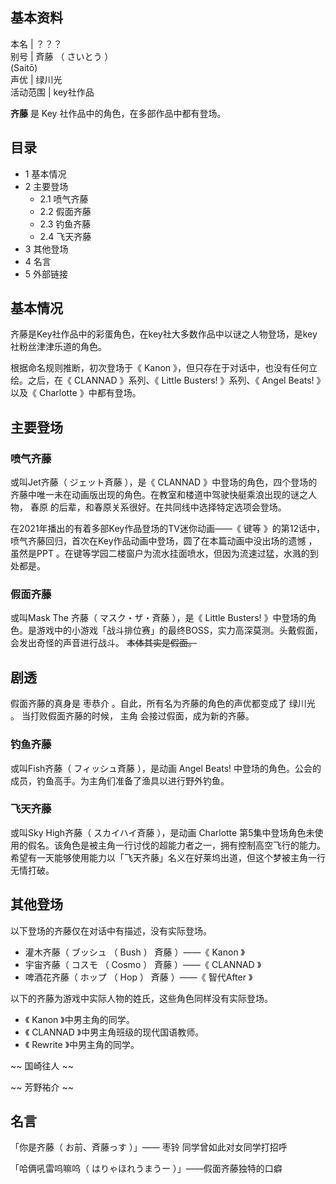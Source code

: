 **基本资料**  
---  
本名  |  ？？？   
别号  |  斉藤  （  さいとう  ）    
(Saitō)  
声优  |  绿川光   
活动范围  |  key社作品   
  
**齐藤** 是  Key  社作品中的角色，在多部作品中都有登场。

##  目录

  * 1  基本情况 
  * 2  主要登场 
    * 2.1  喷气齐藤 
    * 2.2  假面齐藤 
    * 2.3  钓鱼齐藤 
    * 2.4  飞天齐藤 
  * 3  其他登场 
  * 4  名言 
  * 5  外部链接 

##  基本情况

齐藤是Key社作品中的彩蛋角色，在key社大多数作品中以谜之人物登场，是key社粉丝津津乐道的角色。

根据命名规则推断，初次登场于《  Kanon  》，但只存在于对话中，也没有任何立绘。之后，在《  CLANNAD  》系列、《  Little
Busters!  》系列、《  Angel Beats!  》以及《  Charlotte  》中都有登场。

##  主要登场

###  喷气齐藤

或叫Jet齐藤（  ジェット斉藤  ），是《  CLANNAD
》中登场的角色，四个登场的齐藤中唯一未在动画版出现的角色。在教室和楼道中驾驶快艇乘浪出现的谜之人物，  春原
的后辈，和春原关系很好。在共同线中选择特定选项会登场。

在2021年播出的有着多部Key作品登场的TV迷你动画——《  键等
》的第12话中，喷气齐藤回归，首次在Key作品动画中登场，圆了在本篇动画中没出场的遗憾  ，虽然是PPT
。在键等学园二楼窗户为流水挂面喷水，但因为流速过猛，水溅的到处都是。

###  假面齐藤

或叫Mask The 齐藤（  マスク・ザ・斉藤  ），是《  Little Busters!
》中登场的角色。是游戏中的小游戏「战斗排位赛」的最终BOSS，实力高深莫测。头戴假面，会发出奇怪的声音进行战斗。 ~~本体其实是假面。~~

剧透  
---  
假面齐藤的真身是  枣恭介  。自此，所有名为齐藤的角色的声优都变成了  绿川光  。  当打败假面齐藤的时候，  主角  会接过假面，成为新的齐藤。  
  
###  钓鱼齐藤

或叫Fish齐藤（  フィッシュ斉藤  ），是动画  Angel Beats!  中登场的角色。公会的成员，钓鱼高手。为主角们准备了渔具以进行野外钓鱼。

###  飞天齐藤

或叫Sky High齐藤（  スカイハイ斉藤  ），是动画  Charlotte
第5集中登场角色未使用的假名。该角色是被主角一行讨伐的超能力者之一，拥有控制高空飞行的能力。希望有一天能够使用能力以「飞天齐藤」名义在好莱坞出道，但这个梦被主角一行无情打破。

##  其他登场

以下登场的齐藤仅在对话中有描述，没有实际登场。

  * 灌木齐藤（  ブッシュ  （  Bush  ）  斉藤  ）——《  Kanon  》 
  * 宇宙齐藤（  コスモ  （  Cosmo  ）  斉藤  ）——《  CLANNAD  》 
  * 啤酒花齐藤（  ホップ  （  Hop  ）  斉藤  ）——《  智代After  》 

以下的齐藤为游戏中实际人物的姓氏，这些角色同样没有实际登场。

  * 《  Kanon  》中男主角的同学。 
  * 《  CLANNAD  》中男主角班级的现代国语教师。 
  * 《  Rewrite  》中男主角的同学。 

~~ 国崎往人  ~~

~~ 芳野祐介  ~~

##  名言

「你是齐藤（  お前、斉藤っす  ）」——  枣铃  同学曾如此对女同学打招呼

「哈俩吼雷呜嘛呜（  はりゃほれうまうー  ）」——假面齐藤独特的口癖